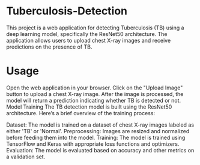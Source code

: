# Tuberculosis-Detection
This project is a web application for detecting Tuberculosis (TB) using a deep learning model, specifically the ResNet50 architecture. The application allows users to upload chest X-ray images and receive predictions on the presence of TB.

# Usage
Open the web application in your browser.
Click on the "Upload Image" button to upload a chest X-ray image.
After the image is processed, the model will return a prediction indicating whether TB is detected or not.
Model Training
The TB detection model is built using the ResNet50 architecture. Here’s a brief overview of the training process:

Dataset: The model is trained on a dataset of chest X-ray images labeled as either 'TB' or 'Normal'.
Preprocessing: Images are resized and normalized before feeding them into the model.
Training: The model is trained using TensorFlow and Keras with appropriate loss functions and optimizers.
Evaluation: The model is evaluated based on accuracy and other metrics on a validation set.
